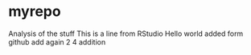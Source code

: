 # myrepo
Analysis of the stuff
This is a line from RStudio
Hello world
added form github
add again 2
4 addition
